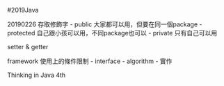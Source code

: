 #2019Java

20190226
存取修飾字
	- public 大家都可以用，但要在同一個package
	- protected 自己跟小孩可以用，不同package也可以
	- private 只有自己可以用

setter & getter

framework 使用上的條件限制
	- interface
	- algorithm
	- 實作

Thinking in Java 4th
